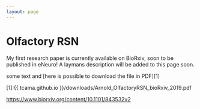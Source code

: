```yaml
---
layout: page
---
```

# Olfactory RSN

My first research paper is currently available on BioRxiv, soon to be published in eNeuro! A laymans description will be added to this page soon.

some text and [here is possible to download the file in PDF][1]

[1]:{{ tcama.github.io }}/downloads/Arnold_OlfactoryRSN_bioRxiv_2019.pdf

https://www.biorxiv.org/content/10.1101/843532v2
